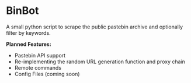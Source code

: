 # BinBot
A small python script to scrape the public pastebin archive and optionally filter by keywords.

**Planned Features:**

* Pastebin API support
* Re-implementing the random URL generation function and proxy chain
* Remote commands
* Config Files (coming soon)
